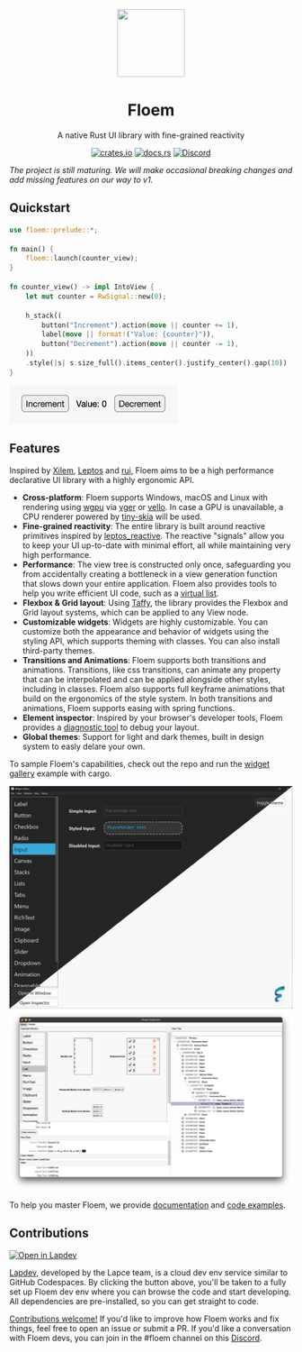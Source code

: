 <div align="center">
<img width=120 height=120 src="https://lap.dev/images/floem.svg"></img>


# Floem

A native Rust UI library with fine-grained reactivity

[![crates.io](https://img.shields.io/crates/v/floem.svg)](https://crates.io/crates/floem)
[![docs.rs](https://docs.rs/floem/badge.svg)](https://docs.rs/floem)
[![Discord](https://img.shields.io/discord/946858761413328946?color=%237289DA&label=discord)](https://discord.gg/RB6cRYerXX)

</div>

_The project is still maturing. We will make occasional breaking changes and add missing features on our way to v1._

## Quickstart

```rust
use floem::prelude::*;

fn main() {
    floem::launch(counter_view);
}

fn counter_view() -> impl IntoView {
    let mut counter = RwSignal::new(0);

    h_stack((
        button("Increment").action(move || counter += 1),
        label(move || format!("Value: {counter}")),
        button("Decrement").action(move || counter -= 1),
    ))
    .style(|s| s.size_full().items_center().justify_center().gap(10))
}

```


<img src="docs/img/quickstart.png" width="300"/>


## Features

Inspired by [Xilem](https://github.com/linebender/xilem), [Leptos](https://github.com/leptos-rs/leptos) and [rui](https://github.com/audulus/rui), Floem aims to be a high performance declarative UI library with a highly ergonomic API.

- **Cross-platform**: Floem supports Windows, macOS and Linux with rendering using [wgpu](https://github.com/gfx-rs/wgpu) via [vger](https://github.com/audulus/vger-rs) or [vello](https://github.com/linebender/xilem). In case a GPU is unavailable, a CPU renderer powered by [tiny-skia](https://github.com/RazrFalcon/tiny-skia) will be used.
- **Fine-grained reactivity**: The entire library is built around reactive primitives inspired by [leptos_reactive](https://crates.io/crates/leptos_reactive). The reactive "signals" allow you to keep your UI up-to-date with minimal effort, all while maintaining very high performance.
- **Performance**: The view tree is constructed only once, safeguarding you from accidentally creating a bottleneck in a view generation function that slows down your entire application. Floem also provides tools to help you write efficient UI code, such as a [virtual list](https://github.com/lapce/floem/tree/main/examples/virtual_list).
- **Flexbox & Grid layout**: Using [Taffy](https://crates.io/crates/taffy), the library provides the Flexbox and Grid layout systems, which can be applied to any View node.
- **Customizable widgets**: Widgets are highly customizable. You can customize both the appearance and behavior of widgets using the styling API, which supports theming with classes. You can also install third-party themes.
- **Transitions and Animations**: Floem supports both transitions and animations. Transitions, like css transitions, can animate any property that can be interpolated and can be applied alongside other styles, including in classes. 
        Floem also supports full keyframe animations that build on the ergonomics of the style system. In both transitions and animations, Floem supports easing with spring functions.
- **Element inspector**: Inspired by your browser's developer tools, Floem provides a [diagnostic tool](docs/img/inspector.png) to debug your layout.
- **Global themes**: Support for light and dark themes, built in design system to easly delare your own.

To sample Floem's capabilities, check out the repo and run the [widget gallery](examples/widget-gallery/src/main.rs) example with cargo.

![Widget gallery](docs/img/widget-gallery.png)
![Inspector](docs/img/inspector.png)

To help you master Floem, we provide [documentation](https://docs.rs/floem) and [code examples](examples/).

## Contributions

<a href="https://ws.lap.dev/#https://github.com/lapce/floem" target="_blank">
      <img src="https://lap.dev/images/open-in-lapdev.svg?version=8" alt="Open in Lapdev">
</a>

[Lapdev](https://lap.dev/), developed by the Lapce team, is a cloud dev env service similar to GitHub Codespaces. By clicking the button above, you'll be taken to a fully set up Floem dev env where you can browse the code and start developing. All dependencies are pre-installed, so you can get straight to code.

[Contributions welcome!](CONTRIBUTING.md) If you'd like to improve how Floem works and fix things, feel free to open an issue or submit a PR. If you'd like a conversation with Floem devs, you can join in the #floem channel on this [Discord](https://discord.gg/RB6cRYerXX).

